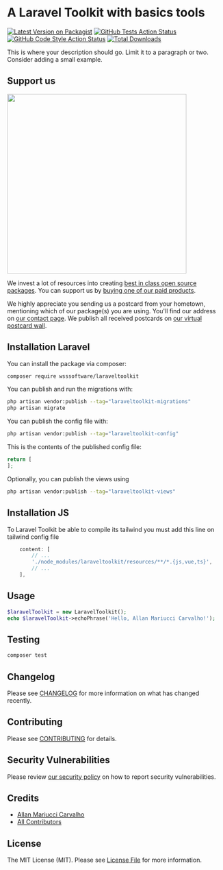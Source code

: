 # A Laravel Toolkit with basics tools

[![Latest Version on Packagist](https://img.shields.io/packagist/v/wsssoftware/laraveltoolkit.svg?style=flat-square)](https://packagist.org/packages/wsssoftware/laraveltoolkit)
[![GitHub Tests Action Status](https://img.shields.io/github/actions/workflow/status/wsssoftware/laraveltoolkit/run-tests.yml?branch=main&label=tests&style=flat-square)](https://github.com/wsssoftware/laraveltoolkit/actions?query=workflow%3Arun-tests+branch%3Amain)
[![GitHub Code Style Action Status](https://img.shields.io/github/actions/workflow/status/wsssoftware/laraveltoolkit/fix-php-code-style-issues.yml?branch=main&label=code%20style&style=flat-square)](https://github.com/wsssoftware/laraveltoolkit/actions?query=workflow%3A"Fix+PHP+code+style+issues"+branch%3Amain)
[![Total Downloads](https://img.shields.io/packagist/dt/wsssoftware/laraveltoolkit.svg?style=flat-square)](https://packagist.org/packages/wsssoftware/laraveltoolkit)

This is where your description should go. Limit it to a paragraph or two. Consider adding a small example.

## Support us

[<img src="https://github-ads.s3.eu-central-1.amazonaws.com/LaravelToolkit.jpg?t=1" width="419px" />](https://spatie.be/github-ad-click/LaravelToolkit)

We invest a lot of resources into creating [best in class open source packages](https://spatie.be/open-source). You can support us by [buying one of our paid products](https://spatie.be/open-source/support-us).

We highly appreciate you sending us a postcard from your hometown, mentioning which of our package(s) you are using. You'll find our address on [our contact page](https://spatie.be/about-us). We publish all received postcards on [our virtual postcard wall](https://spatie.be/open-source/postcards).

## Installation Laravel

You can install the package via composer:

```bash
composer require wsssoftware/laraveltoolkit
```

You can publish and run the migrations with:

```bash
php artisan vendor:publish --tag="laraveltoolkit-migrations"
php artisan migrate
```

You can publish the config file with:

```bash
php artisan vendor:publish --tag="laraveltoolkit-config"
```

This is the contents of the published config file:

```php
return [
];
```

Optionally, you can publish the views using

```bash
php artisan vendor:publish --tag="laraveltoolkit-views"
```

## Installation JS

To Laravel Toolkit be able to compile its tailwind you must add this line on tailwind config file

```js
    content: [
        // ...
        './node_modules/laraveltoolkit/resources/**/*.{js,vue,ts}',
        // ...
    ],
```

## Usage

```php
$laravelToolkit = new LaravelToolkit();
echo $laravelToolkit->echoPhrase('Hello, Allan Mariucci Carvalho!');
```

## Testing

```bash
composer test
```

## Changelog

Please see [CHANGELOG](CHANGELOG.md) for more information on what has changed recently.

## Contributing

Please see [CONTRIBUTING](CONTRIBUTING.md) for details.

## Security Vulnerabilities

Please review [our security policy](../../security/policy) on how to report security vulnerabilities.

## Credits

- [Allan Mariucci Carvalho](https://github.com/wsssoftware)
- [All Contributors](../../contributors)

## License

The MIT License (MIT). Please see [License File](LICENSE.md) for more information.
